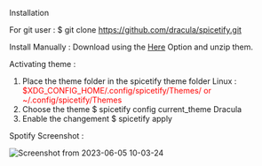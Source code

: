 Installation 

For git user :
              $ git clone https://github.com/dracula/spicetify.git

Install Manually :
 Download using the [Here](https://github.com/dracula/spicetify/archive/refs/heads/master.zip) Option and unzip them.
 
 Activating theme :
 
 1) Place the theme folder in the spicetify theme folder
  Linux : <div style="color: red;">$XDG_CONFIG_HOME/.config/spicetify/Themes/ or ~/.config/spicetify/Themes</div>
 2) Choose the theme
   $ spicetify config current_theme Dracula
 3) Enable the changement
   $ spicetify apply

Spotify Screenshot :

![Screenshot from 2023-06-05 10-03-24](https://github.com/robbsbro69/.dotfiles/assets/135323392/3dcde1d9-3263-41f2-983b-d4c81fcbe771)
